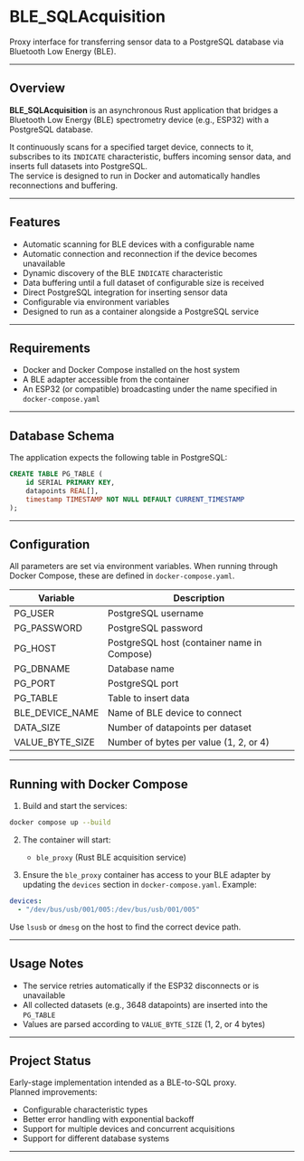 # BLE_SQLAcquisition

Proxy interface for transferring sensor data to a PostgreSQL database via Bluetooth Low Energy (BLE).

---

## Overview

**BLE_SQLAcquisition** is an asynchronous Rust application that bridges a Bluetooth Low Energy (BLE) spectrometry device (e.g., ESP32) with a PostgreSQL database.

It continuously scans for a specified target device, connects to it, subscribes to its `INDICATE` characteristic, buffers incoming sensor data, and inserts full datasets into PostgreSQL.  
The service is designed to run in Docker and automatically handles reconnections and buffering.

---

## Features

- Automatic scanning for BLE devices with a configurable name  
- Automatic connection and reconnection if the device becomes unavailable  
- Dynamic discovery of the BLE `INDICATE` characteristic  
- Data buffering until a full dataset of configurable size is received  
- Direct PostgreSQL integration for inserting sensor data  
- Configurable via environment variables  
- Designed to run as a container alongside a PostgreSQL service  

---

## Requirements

- Docker and Docker Compose installed on the host system  
- A BLE adapter accessible from the container  
- An ESP32 (or compatible) broadcasting under the name specified in `docker-compose.yaml`  

---

## Database Schema

The application expects the following table in PostgreSQL:

```sql
CREATE TABLE PG_TABLE (
    id SERIAL PRIMARY KEY,
    datapoints REAL[],
    timestamp TIMESTAMP NOT NULL DEFAULT CURRENT_TIMESTAMP
);
```

---

## Configuration

All parameters are set via environment variables. When running through Docker Compose, these are defined in `docker-compose.yaml`.

| Variable           | Description |
|-------------------|-------------|
| PG_USER            | PostgreSQL username |
| PG_PASSWORD        | PostgreSQL password |
| PG_HOST            | PostgreSQL host (container name in Compose) |
| PG_DBNAME          | Database name |
| PG_PORT            | PostgreSQL port |
| PG_TABLE           | Table to insert data |
| BLE_DEVICE_NAME    | Name of BLE device to connect |
| DATA_SIZE          | Number of datapoints per dataset |
| VALUE_BYTE_SIZE    | Number of bytes per value (1, 2, or 4) |

---

## Running with Docker Compose

1. Build and start the services:

```bash
docker compose up --build
```

2. The container will start:
   - `ble_proxy` (Rust BLE acquisition service)

3. Ensure the `ble_proxy` container has access to your BLE adapter by updating the `devices` section in `docker-compose.yaml`. Example:

```yaml
devices:
  - "/dev/bus/usb/001/005:/dev/bus/usb/001/005"
```

Use `lsusb` or `dmesg` on the host to find the correct device path.

---

## Usage Notes

- The service retries automatically if the ESP32 disconnects or is unavailable
- All collected datasets (e.g., 3648 datapoints) are inserted into the `PG_TABLE`
- Values are parsed according to `VALUE_BYTE_SIZE` (1, 2, or 4 bytes)

---

## Project Status

Early-stage implementation intended as a BLE-to-SQL proxy.  
Planned improvements:

- Configurable characteristic types
- Better error handling with exponential backoff
- Support for multiple devices and concurrent acquisitions
- Support for different database systems

---

